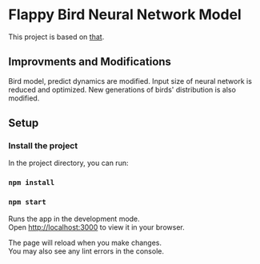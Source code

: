 # Flappy Bird Neural Network Model

This project is based on [that](https://thecodingtrain.com/challenges/100-neuroevolution-flappy-bird).

## Improvments and Modifications

Bird model, predict dynamics are modified. Input size of neural network is reduced and optimized. New generations of birds' distribution is also modified.

## Setup

### Install the project

In the project directory, you can run:

### `npm install`

### `npm start`

Runs the app in the development mode.\
Open [http://localhost:3000](http://localhost:3000) to view it in your browser.

The page will reload when you make changes.\
You may also see any lint errors in the console.
